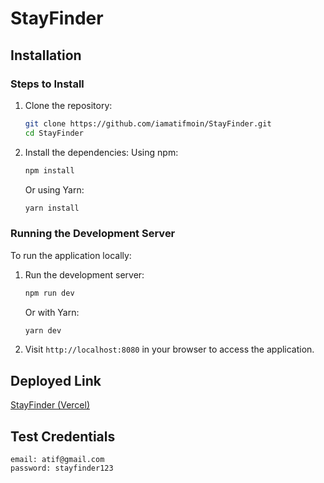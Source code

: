 # StayFinder

## Installation

### Steps to Install

1. Clone the repository:

   ```bash
   git clone https://github.com/iamatifmoin/StayFinder.git
   cd StayFinder
   ```

2. Install the dependencies:
   Using npm:
   ```bash
   npm install
   ```
   Or using Yarn:
   ```bash
   yarn install
   ```

### Running the Development Server

To run the application locally:

1. Run the development server:

   ```bash
   npm run dev
   ```

   Or with Yarn:

   ```bash
   yarn dev
   ```

2. Visit `http://localhost:8080` in your browser to access the application.

## Deployed Link

[StayFinder (Vercel)](https://stay-finder-gilt.vercel.app/)

## Test Credentials

```
email: atif@gmail.com
password: stayfinder123
```
